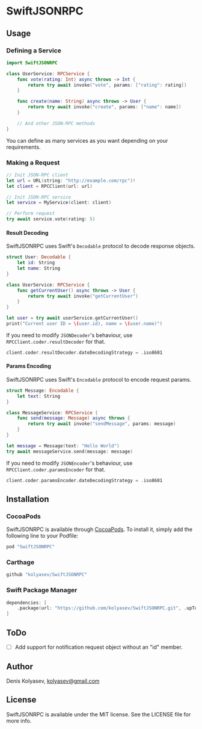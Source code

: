 # SwiftJSONRPC

## Usage

### Defining a Service

```swift
import SwiftJSONRPC

class UserService: RPCService {
    func vote(rating: Int) async throws -> Int {
        return try await invoke("vote", params: ["rating": rating])
    }

    func create(name: String) async throws -> User {
        return try await invoke("create", params: ["name": name])
    }

    // And other JSON-RPC methods
}
```

You can define as many services as you want depending on your requirements.

### Making a Request

```swift
// Init JSON-RPC client
let url = URL(string: "http://example.com/rpc")!
let client = RPCClient(url: url)

// Init JSON-RPC service
let service = MyService(client: client)

// Perform request
try await service.vote(rating: 5)
```

#### Result Decoding

SwiftJSONRPC uses Swift's `Decodable` protocol to decode response objects.

```swift
struct User: Decodable {
    let id: String
    let name: String
}

class UserService: RPCService {
    func getCurrentUser() async throws -> User {
        return try await invoke("getCurrentUser")
    }
}

let user = try await userService.getCurrentUser()
print("Current user ID = \(user.id), name = \(user.name)")
```

If you need to modify `JSONDecoder`'s behaviour, use `RPCClient.coder.resultDecoder` for that.

```swift
client.coder.resultDecoder.dateDecodingStrategy = .iso8601
```

#### Params Encoding

SwiftJSONRPC uses Swift's `Encodable` protocol to encode request params.

```swift
struct Message: Encodable {
    let text: String
}

class MessageService: RPCService {
    func send(message: Message) async throws {
        return try await invoke("sendMessage", params: message)
    }
}

let message = Message(text: "Hello World")
try await messageService.send(message: message)
```

If you need to modify `JSONEncoder`'s behaviour, use `RPCClient.coder.paramsEncoder` for that. 

```swift
client.coder.paramsEncoder.dateDecodingStrategy = .iso8601
```

## Installation

### CocoaPods

SwiftJSONRPC is available through [CocoaPods](http://cocoapods.org). To install
it, simply add the following line to your Podfile:

```ruby
pod "SwiftJSONRPC"
```

### Carthage

```ruby
github "kolyasev/SwiftJSONRPC"
```

### Swift Package Manager

```swift
dependencies: [
    .package(url: "https://github.com/kolyasev/SwiftJSONRPC.git", .upToNextMajor(from: "0.9.0"))
]
```

## ToDo

- [ ] Add support for notification request object without an "id" member.

## Author

Denis Kolyasev, kolyasev@gmail.com

## License

SwiftJSONRPC is available under the MIT license. See the LICENSE file for more info.
